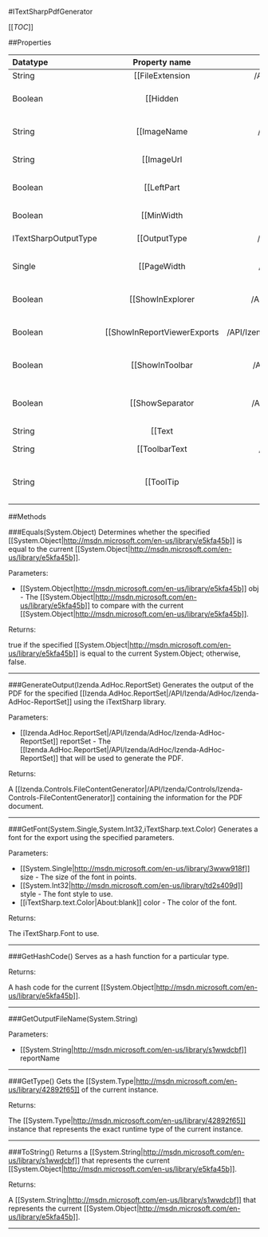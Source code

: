 #ITextSharpPdfGenerator

[[_TOC_]]

##Properties

|Datatype|Property name|Property description|Default Value|
|:-------|:----------:|:-----------------:|:-----------:|
|String|[[FileExtension|/API/Izenda/AdHoc/CodeSamples/Izenda_AdHoc_ITextSharpPdfGenerator_FileExtension]]|Gets the [[System.String|http://msdn.microsoft.com/en-us/library/s1wwdcbf]] file extension that will be appended to the finished filename.|pdf|
|Boolean|[[Hidden|/API/Izenda/AdHoc/CodeSamples/Izenda_AdHoc_ReportOutputGenerator_Hidden]]|Determines whether the output type will be hidden by default on the [[Izenda.Web.UI.AdHocToolbarNavigation|/API/Izenda/Web/UI/Izenda-Web-UI-AdHocToolbarNavigation]] control.|False|
|String|[[ImageName|/API/Izenda/AdHoc/CodeSamples/Izenda_AdHoc_ReportOutputGenerator_ImageName]]|Gets or sets the name of the image file that will be used on the [[Izenda.Web.UI.AdHocToolbarNavigation|/API/Izenda/Web/UI/Izenda-Web-UI-AdHocToolbarNavigation]] control for this output type.|null|
|String|[[ImageUrl|/API/Izenda/AdHoc/CodeSamples/Izenda_AdHoc_ReportOutputGenerator_ImageUrl]]| Gets the fully-qualified URL of the image that will be displayed on the report. |null|
|Boolean|[[LeftPart|/API/Izenda/AdHoc/CodeSamples/Izenda_AdHoc_ReportOutputGenerator_LeftPart]]|Determines whether this output type will be displayed on the lefthand side of the [[Izenda.Web.UI.AdHocToolbarNavigation|/API/Izenda/Web/UI/Izenda-Web-UI-AdHocToolbarNavigation]] control.|False|
|Boolean|[[MinWidth|/API/Izenda/AdHoc/CodeSamples/Izenda_AdHoc_ITextSharpPdfGenerator_MinWidth]]| Gets the minimum width of the grid that will be generated for the exported file. |True|
|ITextSharpOutputType|[[OutputType|/API/Izenda/AdHoc/CodeSamples/Izenda_AdHoc_ITextSharpPdfGenerator_OutputType]]| Gets or sets the format of the file that will be generated. |Pdf|
|Single|[[PageWidth|/API/Izenda/AdHoc/CodeSamples/Izenda_AdHoc_ITextSharpPdfGenerator_PageWidth]]| Gets or sets the width of the pages that will be generated. Setting this negative will reset it to the default size. |612|
|Boolean|[[ShowInExplorer|/API/Izenda/AdHoc/CodeSamples/Izenda_AdHoc_ReportOutputGenerator_ShowInExplorer]]|Gets or sets a value indicating whether export button should be shown in [[Izenda.Web.UI.ReportViewer|/API/Izenda/Web/UI/Izenda-Web-UI-ReportViewer]].|True|
|Boolean|[[ShowInReportViewerExports|/API/Izenda/AdHoc/CodeSamples/Izenda_AdHoc_ReportOutputGenerator_ShowInReportViewerExports]]| Determines whether the output type will be displayed by default on the classic AdHocReportViewer control. |True|
|Boolean|[[ShowInToolbar|/API/Izenda/AdHoc/CodeSamples/Izenda_AdHoc_ReportOutputGenerator_ShowInToolbar]]|Determines whether the output type will be displayed by default on the [[Izenda.Web.UI.AdHocToolbarNavigation|/API/Izenda/Web/UI/Izenda-Web-UI-AdHocToolbarNavigation]] control.|True|
|Boolean|[[ShowSeparator|/API/Izenda/AdHoc/CodeSamples/Izenda_AdHoc_ReportOutputGenerator_ShowSeparator]]|Determines whether a separator element will be inserted between this output type and the next one on the [[Izenda.Web.UI.AdHocToolbarNavigation|/API/Izenda/Web/UI/Izenda-Web-UI-AdHocToolbarNavigation]] control.|False|
|String|[[Text|/API/Izenda/AdHoc/CodeSamples/Izenda_AdHoc_ReportOutputGenerator_Text]]| Gets or sets the text on the output type.  |String.Empty|
|String|[[ToolbarText|/API/Izenda/AdHoc/CodeSamples/Izenda_AdHoc_ReportOutputGenerator_ToolbarText]]| Gets or sets the text that will be displayed on the toolbar button in an anchor tag. |String.Empty|
|String|[[ToolTip|/API/Izenda/AdHoc/CodeSamples/Izenda_AdHoc_ReportOutputGenerator_ToolTip]]|Gets or sets the text that is displayed when the user hovers over the icon on the [[Izenda.Web.UI.AdHocToolbarNavigation|/API/Izenda/Web/UI/Izenda-Web-UI-AdHocToolbarNavigation]] control.|String.Empty|


##Methods

###Equals(System.Object)
Determines whether the specified [[System.Object|http://msdn.microsoft.com/en-us/library/e5kfa45b]] is equal to the current [[System.Object|http://msdn.microsoft.com/en-us/library/e5kfa45b]].

Parameters: 

* [[System.Object|http://msdn.microsoft.com/en-us/library/e5kfa45b]] obj  - The [[System.Object|http://msdn.microsoft.com/en-us/library/e5kfa45b]] to compare with the current [[System.Object|http://msdn.microsoft.com/en-us/library/e5kfa45b]].





Returns:

true if the specified [[System.Object|http://msdn.microsoft.com/en-us/library/e5kfa45b]] is equal to the current System.Object; otherwise, false.


---


###GenerateOutput(Izenda.AdHoc.ReportSet)
Generates the output of the PDF for the specified [[Izenda.AdHoc.ReportSet|/API/Izenda/AdHoc/Izenda-AdHoc-ReportSet]] using the iTextSharp library.

Parameters: 

* [[Izenda.AdHoc.ReportSet|/API/Izenda/AdHoc/Izenda-AdHoc-ReportSet]] reportSet  - The [[Izenda.AdHoc.ReportSet|/API/Izenda/AdHoc/Izenda-AdHoc-ReportSet]] that will be used to generate the PDF.





Returns:

A [[Izenda.Controls.FileContentGenerator|/API/Izenda/Controls/Izenda-Controls-FileContentGenerator]] containing the information for the PDF document.


---


###GetFont(System.Single,System.Int32,iTextSharp.text.Color)
 Generates a font for the export using the specified parameters. 

Parameters: 

* [[System.Single|http://msdn.microsoft.com/en-us/library/3www918f]] size  - The size of the font in points.
* [[System.Int32|http://msdn.microsoft.com/en-us/library/td2s409d]] style  - The font style to use.
* [[iTextSharp.text.Color|About:blank]] color  - The color of the font.





Returns:

The iTextSharp.Font to use.


---


###GetHashCode()
 Serves as a hash function for a particular type.  





Returns:

A hash code for the current [[System.Object|http://msdn.microsoft.com/en-us/library/e5kfa45b]].


---


###GetOutputFileName(System.String)


Parameters: 

* [[System.String|http://msdn.microsoft.com/en-us/library/s1wwdcbf]] reportName 






---


###GetType()
Gets the [[System.Type|http://msdn.microsoft.com/en-us/library/42892f65]] of the current instance.





Returns:

The [[System.Type|http://msdn.microsoft.com/en-us/library/42892f65]] instance that represents the exact runtime type of the current instance.


---


###ToString()
Returns a [[System.String|http://msdn.microsoft.com/en-us/library/s1wwdcbf]] that represents the current [[System.Object|http://msdn.microsoft.com/en-us/library/e5kfa45b]].





Returns:

A [[System.String|http://msdn.microsoft.com/en-us/library/s1wwdcbf]] that represents the current [[System.Object|http://msdn.microsoft.com/en-us/library/e5kfa45b]].


---


